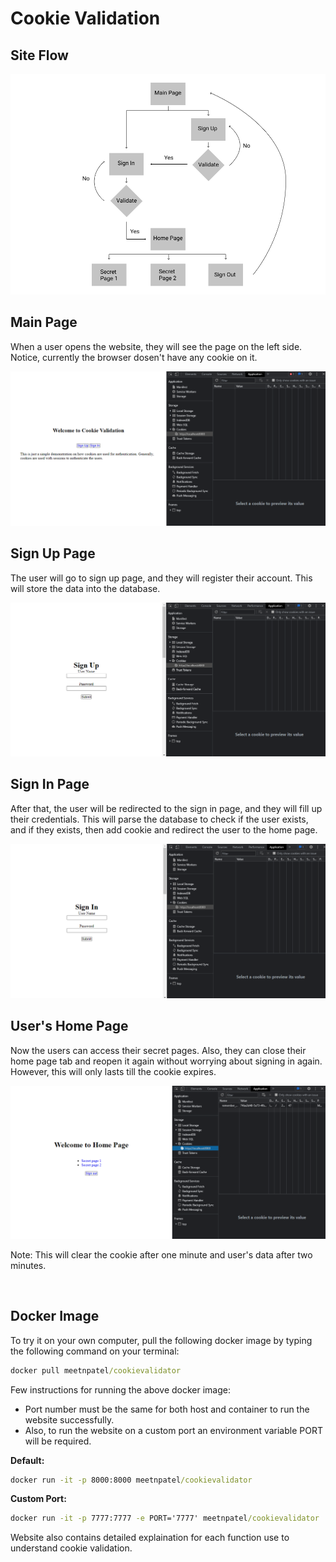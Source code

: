 <h1>Cookie Validation</h1>

<h2>Site Flow</h2>

![](images/siteflow.png)

<h2>Main Page</h2>
<p>When a user opens the website, they will see the page on the left side. Notice, currently the browser dosen't have any cookie on it.</p>

![](images/page1.png)

<h2>Sign Up Page</h2>
<p>The user will go to sign up page, and they will register their account. This will store the data into the database.</p>

![](images/page2.png)

<h2>Sign In Page</h2>
<p>After that, the user will be redirected to the sign in page, and they will fill up their credentials. This will parse the database to check if the user exists, and if they exists, then add cookie and redirect the user to the home page.</p>

![](images/page3.png)

<h2>User's Home Page</h2>
<p>Now the users can access their secret pages. Also, they can close their home page tab and reopen it again without worrying about signing in again. However, this will only lasts till the cookie expires.</p>

![](images/page4.png)

<p>Note: This will clear the cookie after one minute and user's data after two minutes.
</p>

<br />

## Docker Image

<p>To try it on your own computer, pull the following docker image by typing the following command on your terminal:</p>

```cmd
docker pull meetnpatel/cookievalidator
```

<p>Few instructions for running the above docker image:</p>

- Port number must be the same for both host and container to run the website successfully.
-  Also, to run the website on a custom port an environment variable PORT will be required.

__Default:__
```cmd
docker run -it -p 8000:8000 meetnpatel/cookievalidator
```

__Custom Port:__

```cmd
docker run -it -p 7777:7777 -e PORT='7777' meetnpatel/cookievalidator
```

Website also contains detailed explaination for each function use to understand cookie validation.


